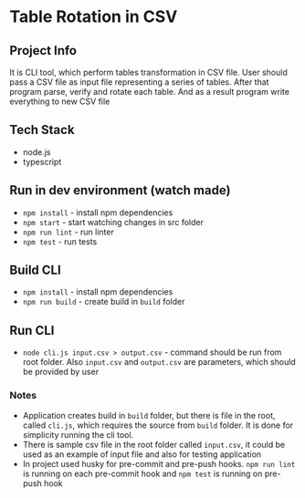 # Table Rotation in CSV

## Project Info
It is CLI tool, which perform tables transformation in CSV file.
User should pass a CSV file as input file representing a series of tables. After that program parse, verify and rotate each table.
And as a result program write everything to new CSV file

## Tech Stack
* node.js
* typescript

## Run in dev environment (watch made)
* `npm install` - install npm dependencies
* `npm start` - start watching changes in src folder
* `npm run lint` - run linter
* `npm test` - run tests

## Build CLI
* `npm install` - install npm dependencies
* `npm run build` - create build in `build` folder

## Run CLI
* `node cli.js input.csv > output.csv` - command should be run from root folder. Also `input.csv` and `output.csv` are parameters, which should be provided by user

### Notes
* Application creates build in `build` folder, but there is file in the root, called `cli.js`, which requires the source from `build` folder. 
It is done for simplicity running the cli tool.
* There is sample csv file in the root folder called `input.csv`, it could be used as an example of input file and also for testing application
* In project used husky for pre-commit and pre-push hooks. `npm run lint` is running on each pre-commit hook and `npm test` is running on pre-push hook
